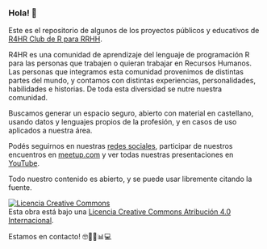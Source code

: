 ### Hola! 👋


Este es el repositorio de algunos de los proyectos públicos y educativos de [R4HR Club de R para RRHH](https://r4hr.club).

R4HR es una comunidad de aprendizaje del lenguaje de programación R para las personas que trabajen o quieran trabajar en Recursos Humanos. Las personas que integramos esta comunidad provenimos de distintas partes del mundo, y contamos con distintas experiencias, personalidades, habilidades e historias. De toda esta diversidad se nutre nuestra comunidad.

Buscamos generar un espacio seguro, abierto con material en castellano, usando datos y lenguajes propios de la profesión, y en casos de uso aplicados a nuestra área.

Podés seguirnos en nuestras [redes sociales](https://linktr.ee/r4hrclub), participar de nuestros encuentros en [meetup.com](https://www.meetup.com/es/r4hr-club-r-para-rrhh/?_locale=es) y ver todas nuestras presentaciones en [YouTube](https://youtube.com/playlist?list=PLZuVytUJrxQlcqu6l-P3ou4vV2mRJU2Ka).

Todo nuestro contenido es abierto, y se puede usar libremente citando la fuente.

<a rel="license" href="http://creativecommons.org/licenses/by/4.0/"><img alt="Licencia Creative Commons" style="border-width:0" src="https://i.creativecommons.org/l/by/4.0/88x31.png" /></a><br />Esta obra está bajo una <a rel="license" href="http://creativecommons.org/licenses/by/4.0/">Licencia Creative Commons Atribución 4.0 Internacional</a>.

Estamos en contacto! 
🤓🤖🦾📊💻

